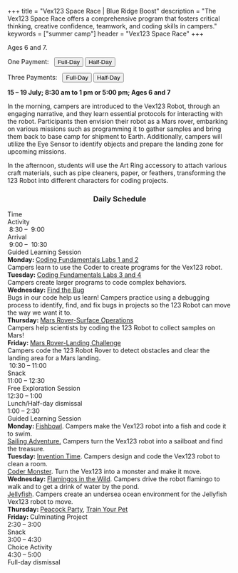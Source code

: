 +++
title = "Vex123 Space Race | Blue Ridge Boost"
description = "The Vex123 Space Race offers a comprehensive program that fosters critical thinking, creative confidence, teamwork, and coding skills in campers."
keywords = ["summer camp"]
header = "Vex123 Space Race"
+++

<p></p>

<div class="container">
    <div class="row pb-1">
        <div class="col-4">
            Ages 6 and 7.<br>
            <p> One Payment: &nbsp;
                <a href="https://summer-24-ages-6-to-7-full-day.cheddarup.com"><button class="button-8s" role="button">Full-Day</button></a>  <a href="https://summer-24-ages-6-and-7-half-day.cheddarup.com"><button class="button-8s" role="button">Half-Day</button></a>
            </p>
            <p> Three Payments: &nbsp;
                <a href="https://summer-24-ages-6-and-7-full-day-3-payments.cheddarup.com"><button class="button-8s" role="button">Full-Day</button></a>  <a href="https://summer-24-ages-6-and-7-half-day-3-payments.cheddarup.com"><button class="button-8s" role="button">Half-Day</button></a> <br>
            </p>
        </div>
        <div class="col-8">
            <p><b>15 &ndash; 19 July; 8:30 am to 1 pm or 5:00 pm; Ages 6 and 7</b></p>
            <p>In the morning, campers are introduced to the Vex123 Robot, through an engaging narrative, and they learn essential protocols for interacting with the robot. Participants then envision their robot as a Mars rover, embarking on various missions such as programming it to gather samples and bring them back to base camp for shipment to Earth. Additionally, campers will utilize the Eye Sensor to identify objects and prepare the landing zone for upcoming missions. </p>
            <p>In the afternoon, students will use the Art Ring accessory to attach various craft materials, such as pipe cleaners, paper, or feathers, transforming the 123 Robot into different characters for coding projects. 
        </div>
    </div>
    <div class="row pb-1">
        <div class="col-1">
        </div>
        <div class="col-10">
            <div class="container p-0 m-0 b-0">
                <h3 align="center">Daily Schedule</h3>
                <div class="row py-1 table-header">
                    <div class="col-2 text-center">Time</div>	
                    <div class="col-10">Activity</div>
                </div>
                <div class="row py-1">
                    <div class="col-2 text-center">&nbsp;8:30 &ndash; &nbsp;9:00</div>
                    <div class="col-10">Arrival</div>
                </div>
                <div class="row py-1 table-dark-row">
                    <div class="col-2 text-center">&nbsp;9:00 &ndash; &nbsp;10:30	</div>
                    <div class="col-10 ">Guided Learning Session<br>
                        <b>Monday: </b> <a href="https://education.vex.com/stemlabs/123/coding-fundamentals">Coding Fundamentals Labs 1 and 2</a><br>
                        Campers learn to use the Coder to create programs for the Vex123 robot.<br>
                        <b>Tuesday: </b> <a href="https://education.vex.com/stemlabs/123/coding-fundamentals">Coding Fundamentals Labs 3 and 4</a><br>
                        Campers create larger programs to code complex behaviors.<br>
                        <b>Wednesday: </b> <a href="https://education.vex.com/stemlabs/123/find-the-bug">Find the Bug</a><br>
                        Bugs in our code help us learn! Campers practice using a debugging process to identify, find, and fix bugs in projects so the 123 Robot can move the way we want it to.<br>
                        <b>Thursday: </b> <a href="https://education.vex.com/stemlabs/123/mars-rover-surface-operations">Mars Rover-Surface Operations</a><br>
                        Campers help scientists by coding the 123 Robot to collect samples on Mars!<br>
                        <b>Friday: </b> <a href="https://education.vex.com/stemlabs/123/mars-rover-landing-challenge">Mars Rover-Landing Challenge</a><br>
                        Campers code the 123 Robot Rover to detect obstacles and clear the landing area for a Mars landing.
                    </div>
                </div>
                <div class="row py-1">
                    <div class="col-2 text-center">&nbsp;10:30 &ndash; 11:00 </div>
                    <div class="col-10">Snack</div>
                </div>
                <div class="row py-1 table-dark-row">
                    <div class="col-2 text-center">11:00 &ndash; 12:30</div>	
                    <div class="col-10">Free Exploration Session
                    </div>
                </div>
                <div class="row py-1">
                    <div class="col-2 text-center">12:30 &ndash; 1:00</div>
                    <div class="col-10">Lunch/Half-day dismissal</div>
                </div>
                <div class="row py-1 table-dark-row">
                    <div class="col-2 text-center">1:00 &ndash; 2:30</div>	
                    <div class="col-10">Guided Learning Session<br>
                        <b>Monday: </b> <a href="https://content.vexrobotics.com/assets/education/stem-labs/docs/123/Activities/VEX%20123%20Activity%20-%20Fishbowl.pdf">Fishbowl</a>. 
                        Campers make the Vex123 robot into a fish and code it to swim.<br>
                        <a href="https://docs.google.com/document/d/1z_Nm8tMLN0fVz7thdYNH4m7u2BEoSz3Mg69CdwaMrik/edit?usp=sharing">Sailing Adventure.</a> Campers turn the Vex123 robot into a sailboat and find the treasure.<br>
                        <b>Tuesday: </b> <a href="https://content.vexrobotics.com/assets/education/stem-labs/docs/123/Activities/VEX%20123%20Activity%20-%20Invention%20Time!.pdf">Invention Time</a>. Campers design and code the Vex123 robot to clean a room.<br>
                         <a href="https://content.vexrobotics.com/assets/education/stem-labs/docs/123/Activities/VEX%20123%20Activity%20-%20Coder%20Monster.pdf">Coder Monster</a>. Turn the Vex123 into a monster and make it move.<br>
                        <b>Wednesday: </b><a href="https://content.vexrobotics.com/assets/education/stem-labs/docs/123/Activities/VEX%20123%20Activity%20-%20Flamingos%20in%20the%20Wild.pdf">Flamingos in the Wild</a>. Campers drive the robot flamingo to walk and to get a drink of water by the pond.<br> 
                        <a href="https://content.vexrobotics.com/assets/education/stem-labs/docs/123/Activities/VEX%20123%20Activity%20-%20Jellyfish%20Creation.pdf">Jellyfish</a>. Campers create an undersea ocean environment for the Jellyfish Vex123 robot to move.<br>
                        <b>Thursday: </b><a href="https://content.vexrobotics.com/assets/education/stem-labs/docs/123/Activities/VEX%20123%20Activity%20-%20Peacock%20Party.pdf">Peacock Party</a>, <a href="https://content.vexrobotics.com/assets/education/stem-labs/docs/123/Activities/VEX%20123%20Activity%20-%20Training%20Your%20Pet.pdf">Train Your Pet</a><br>
                        <b>Friday: </b>Culminating Project<br>
                    </div>
                </div>
                <div class="row py-1">
                    <div class="col-2 text-center">2:30 &ndash; 3:00</div>	
                    <div class="col-10">Snack</div>
                </div>
                <div class="row py-1 table-dark-row">
                    <div class="col-2 text-center">3:00  &ndash;  4:30	</div>
                    <div class="col-10">Choice Activity</div>
                </div>
                <div class="row py-1">
                    <div class="col-2 text-center">4:30  &ndash;  5:00	</div>
                    <div class="col-10">Full-day dismissal</div>
                </div>
            </div>
        </div>
        <div class="col-1">
        </div>
        </div> <!-- inner container -->
    </div>
</div> <!-- outer container -->